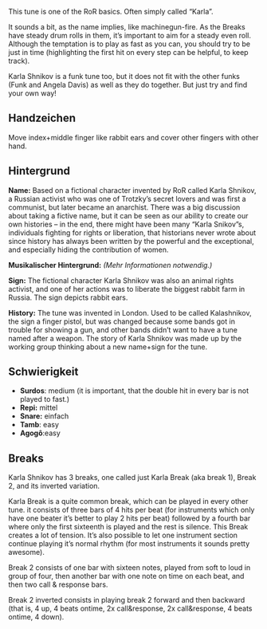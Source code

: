 This tune is one of the RoR basics. Often simply called “Karla”.

It sounds a bit, as the name implies, like machinegun-fire. As the Breaks have
steady drum rolls in them, it’s important to aim for a steady even roll.
Although the temptation is to play as fast as you can, you should try to be just
in time (highlighting the first hit on every step can be helpful, to keep
track).

Karla Shnikov is a funk tune too, but it does not fit with the other funks (Funk
and Angela Davis) as well as they do together. But just try and find your own
way!

## Handzeichen

Move index+middle finger like rabbit ears and cover other fingers with other
hand.

## Hintergrund

**Name:** Based on a fictional character invented by RoR called Karla Shnikov, a
Russian activist who was one of Trotzky’s secret lovers and was first a
communist, but later became an anarchist. There was a big discussion about
taking a fictive name, but it can be seen as our ability to create our own
histories – in the end, there might have been many “Karla Snikov”s, individuals
fighting for rights or liberation, that historians never wrote about since
history has always been written by the powerful and the exceptional, and
especially hiding the contribution of women.

**Musikalischer Hintergrund:** *(Mehr Informationen notwendig.)*

**Sign:** The fictional character Karla Shnikov was also an animal rights
activist, and one of her actions was to liberate the biggest rabbit farm in
Russia. The sign depicts rabbit ears.

**History:** The tune was invented in London. Used to be called Kalashnikov, the
sign a finger pistol, but was changed because some bands got in trouble for
showing a gun, and other bands didn’t want to have a tune named after a weapon.
The story of Karla Shnikov was made up by the working group thinking about a new
name+sign for the tune.

## Schwierigkeit

* **Surdos**: medium (it is important, that the double hit in every bar is not
  played to fast.)
* **Repi:** mittel
* **Snare:** einfach
* **Tamb**: easy
* **Agogô**:easy

## Breaks

Karla Shnikov has 3 breaks, one called just Karla Break (aka break 1), Break 2,
and its inverted variation.

Karla Break is a quite common break, which can be played in every other tune. it
consists of three bars of 4 hits per beat (for instruments which only have one
beater it’s better to play 2 hits per beat) followed by a fourth bar where only
the first sixteenth is played and the rest is silence. This Break creates a lot
of tension. It’s also possible to let one instrument section continue playing
it’s normal rhythm (for most instruments it sounds pretty awesome).

Break 2 consists of one bar with sixteen notes, played from soft to loud in
group of four, then another bar with one note on time on each beat, and then two
call & response bars.

Break 2 inverted consists in playing break 2 forward and then backward (that is,
4 up, 4 beats ontime, 2x call&response, 2x call&response, 4 beats ontime, 4
down).
